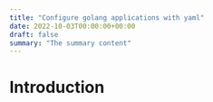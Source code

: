 ```yaml
---
title: "Configure golang applications with yaml"
date: 2022-10-03T00:00:00+00:00
draft: false
summary: "The summary content"
---
```


# Introduction